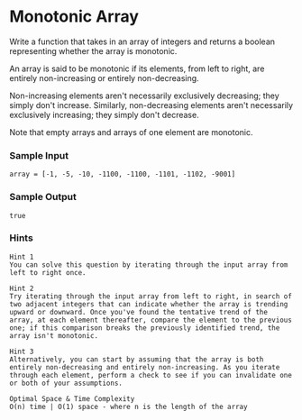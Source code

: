 # Monotonic Array

Write a function that takes in an array of integers and returns a boolean representing whether the array is monotonic.

An array is said to be monotonic if its elements, from left to right, are entirely non-increasing or entirely non-decreasing.

Non-increasing elements aren't necessarily exclusively decreasing; they simply don't increase. Similarly, non-decreasing elements aren't necessarily exclusively increasing; they simply don't decrease.

Note that empty arrays and arrays of one element are monotonic.

### Sample Input

```
array = [-1, -5, -10, -1100, -1100, -1101, -1102, -9001]
```

### Sample Output

```
true
```

### Hints

```
Hint 1
You can solve this question by iterating through the input array from left to right once.
```

```
Hint 2
Try iterating through the input array from left to right, in search of two adjacent integers that can indicate whether the array is trending upward or downward. Once you've found the tentative trend of the array, at each element thereafter, compare the element to the previous one; if this comparison breaks the previously identified trend, the array isn't monotonic.
```

```
Hint 3
Alternatively, you can start by assuming that the array is both entirely non-decreasing and entirely non-increasing. As you iterate through each element, perform a check to see if you can invalidate one or both of your assumptions.
```

```
Optimal Space & Time Complexity
O(n) time | O(1) space - where n is the length of the array
```

